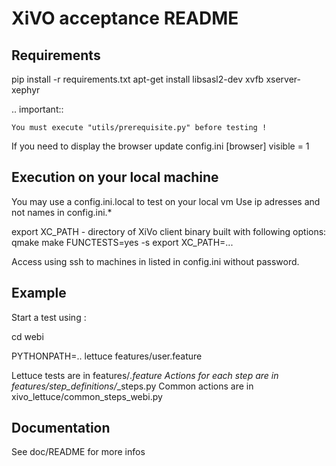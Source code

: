 XiVO acceptance README
======================

Requirements
------------

pip install -r requirements.txt
apt-get install libsasl2-dev xvfb xserver-xephyr


.. important::

    You must execute "utils/prerequisite.py" before testing !


If you need to display the browser update config.ini
[browser]
visible = 1


Execution on your local machine
-------------------------------

You may use a config.ini.local to test on your local vm
Use ip adresses and not names in config.ini.*


export XC_PATH - directory of XiVo client binary built with following options:
qmake
make FUNCTESTS=yes -s
export XC_PATH=...

Access using ssh to machines in listed in config.ini without password.


Example
-------

Start a test using :

cd webi

PYTHONPATH=.. lettuce features/user.feature

Lettuce tests are in features/*.feature
Actions for each step are in features/step_definitions/*_steps.py
Common actions are in xivo_lettuce/common_steps_webi.py


Documentation
-------------

See doc/README for more infos
